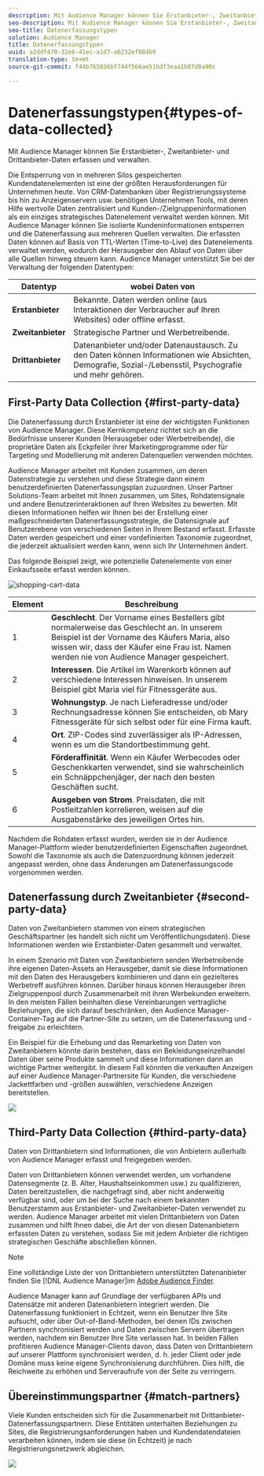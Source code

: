 ```yaml
---
description: Mit Audience Manager können Sie Erstanbieter-, Zweitanbieter- und Drittanbieter-Daten erfassen und verwalten.
seo-description: Mit Audience Manager können Sie Erstanbieter-, Zweitanbieter- und Drittanbieter-Daten erfassen und verwalten.
seo-title: Datenerfassungstypen
solution: Audience Manager
title: Datenerfassungstypen
uuid: a2ddf470-32e6-41ec-a1d7-a6232ef084b9
translation-type: tm+mt
source-git-commit: f44b765836bf744f566ae51bdf3eaa1b87d8a90c

---
```



# Datenerfassungstypen{#types-of-data-collected}

Mit Audience Manager können Sie Erstanbieter-, Zweitanbieter- und Drittanbieter-Daten erfassen und verwalten.

Die Entsperrung von in mehreren Silos gespeicherten Kundendatenelementen ist eine der größten Herausforderungen für Unternehmen heute. Von CRM-Datenbanken über Registrierungssysteme bis hin zu Anzeigenservern usw. benötigen Unternehmen Tools, mit deren Hilfe wertvolle Daten zentralisiert und Kunden-/Zielgruppeninformationen als ein einziges strategisches Datenelement verwaltet werden können. Mit Audience Manager können Sie isolierte Kundeninformationen entsperren und die Datenerfassung aus mehreren Quellen verwalten. Die erfassten Daten können auf Basis von TTL-Werten (Time-to-Live) des Datenelements verwaltet werden, wodurch der Herausgeber den Ablauf von Daten über alle Quellen hinweg steuern kann. Audience Manager unterstützt Sie bei der Verwaltung der folgenden Datentypen:

| Datentyp | wobei Daten von |
|---|---|
| **Erstanbieter** | Bekannte. Daten werden online (aus Interaktionen der Verbraucher auf Ihren Websites) oder offline erfasst. |
| **Zweitanbieter** | Strategische Partner und Werbetreibende. |
| **Drittanbieter** | Datenanbieter und/oder Datenaustausch. Zu den Daten können Informationen wie Absichten, Demografie, Sozial-/Lebensstil, Psychografie und mehr gehören. |

## First-Party Data Collection {#first-party-data}

Die Datenerfassung durch Erstanbieter ist eine der wichtigsten Funktionen von Audience Manager. Diese Kernkompetenz richtet sich an die Bedürfnisse unserer Kunden (Herausgeber oder Werbetreibende), die proprietäre Daten als Eckpfeiler ihrer Marketingprogramme oder für Targeting und Modellierung mit anderen Datenquellen verwenden möchten.

<!-- 

c_1st_party_data.xml

 -->

Audience Manager arbeitet mit Kunden zusammen, um deren Datenstrategie zu verstehen und diese Strategie dann einem benutzerdefinierten Datenerfassungsplan zuzuordnen. Unser Partner Solutions-Team arbeitet mit Ihnen zusammen, um Sites, Rohdatensignale und andere Benutzerinteraktionen auf Ihren Websites zu bewerten. Mit diesen Informationen helfen wir Ihnen bei der Erstellung einer maßgeschneiderten Datenerfassungsstrategie, die Datensignale auf Benutzerebene von verschiedenen Seiten in Ihrem Bestand erfasst. Erfasste Daten werden gespeichert und einer vordefinierten Taxonomie zugeordnet, die jederzeit aktualisiert werden kann, wenn sich Ihr Unternehmen ändert.

Das folgende Beispiel zeigt, wie potenzielle Datenelemente von einer Einkaufsseite erfasst werden können.

![shopping-cart-data](assets/shopping-cart-data.png)

| Element | Beschreibung |
|---|---|
| 1 | **Geschlecht**. Der Vorname eines Bestellers gibt normalerweise das Geschlecht an. In unserem Beispiel ist der Vorname des Käufers Maria, also wissen wir, dass der Käufer eine Frau ist. Namen werden nie von Audience Manager gespeichert. |
| 2 | **Interessen**. Die Artikel im Warenkorb können auf verschiedene Interessen hinweisen. In unserem Beispiel gibt Maria viel für Fitnessgeräte aus. |
| 3 | **Wohnungstyp**. Je nach Lieferadresse und/oder Rechnungsadresse können Sie entscheiden, ob Mary Fitnessgeräte für sich selbst oder für eine Firma kauft. |
| 4 | **Ort**. ZIP-Codes sind zuverlässiger als IP-Adressen, wenn es um die Standortbestimmung geht. |
| 5 | **Förderaffinität**. Wenn ein Käufer Werbecodes oder Geschenkkarten verwendet, sind sie wahrscheinlich ein Schnäppchenjäger, der nach den besten Geschäften sucht. |
| 6 | **Ausgeben von Strom**. Preisdaten, die mit Postleitzahlen korrelieren, weisen auf die Ausgabenstärke des jeweiligen Ortes hin. |

Nachdem die Rohdaten erfasst wurden, werden sie in der Audience Manager-Plattform wieder benutzerdefinierten Eigenschaften zugeordnet. Sowohl die Taxonomie als auch die Datenzuordnung können jederzeit angepasst werden, ohne dass Änderungen am Datenerfassungscode vorgenommen werden.

## Datenerfassung durch Zweitanbieter {#second-party-data}

Daten von Zweitanbietern stammen von einem strategischen Geschäftspartner (es handelt sich nicht um Veröffentlichungsdaten). Diese Informationen werden wie Erstanbieter-Daten gesammelt und verwaltet.

<!-- 

c_2nd_party_data.xml

 -->

In einem Szenario mit Daten von Zweitanbietern senden Werbetreibende ihre eigenen Daten-Assets an Herausgeber, damit sie diese Informationen mit den Daten des Herausgebers kombinieren und dann ein gezielteres Werbetreff ausführen können. Darüber hinaus können Herausgeber ihren Zielgruppenpool durch Zusammenarbeit mit ihren Werbekunden erweitern. In den meisten Fällen beinhalten diese Vereinbarungen vertragliche Beziehungen, die sich darauf beschränken, den Audience Manager-Container-Tag auf die Partner-Site zu setzen, um die Datenerfassung und -freigabe zu erleichtern.

Ein Beispiel für die Erhebung und das Remarketing von Daten von Zweitanbietern könnte darin bestehen, dass ein Bekleidungseinzelhandel Daten über seine Produkte sammelt und diese Informationen dann an wichtige Partner weitergibt. In diesem Fall könnten die verkauften Anzeigen auf einer Audience Manager-Partnersite für Kunden, die verschiedene Jackettfarben und -größen auswählen, verschiedene Anzeigen bereitstellen.

![](assets/shopping-cart-traits.png)

## Third-Party Data Collection {#third-party-data}

Daten von Drittanbietern sind Informationen, die von Anbietern außerhalb von Audience Manager erfasst und freigegeben werden.

<!-- 

c_3rd_party_data.xml

 -->

Daten von Drittanbietern können verwendet werden, um vorhandene Datensegmente (z. B. Alter, Haushaltseinkommen usw.) zu qualifizieren, Daten bereitzustellen, die nachgefragt sind, aber nicht anderweitig verfügbar sind, oder um bei der Suche nach einem bekannten Benutzerstamm aus Erstanbieter- und Zweitanbieter-Daten verwendet zu werden. Audience Manager arbeitet mit vielen Drittanbietern von Daten zusammen und hilft Ihnen dabei, die Art der von diesen Datenanbietern erfassten Daten zu verstehen, sodass Sie mit jedem Anbieter die richtigen strategischen Geschäfte abschließen können.

>[!NOTE]
>
>Eine vollständige Liste der von Drittanbietern unterstützten Datenanbieter finden Sie [!DNL Audience Manager]im [Adobe Audience Finder](https://www.adobe-audience-finder.com/).

Audience Manager kann auf Grundlage der verfügbaren APIs und Datensätze mit anderen Datenanbietern integriert werden. Die Datenerfassung funktioniert in Echtzeit, wenn ein Benutzer Ihre Site aufsucht, oder über Out-of-Band-Methoden, bei denen IDs zwischen Partnern synchronisiert werden und Daten zwischen Servern übertragen werden, nachdem ein Benutzer Ihre Site verlassen hat. In beiden Fällen profitieren Audience Manager-Clients davon, dass Daten von Drittanbietern auf unserer Plattform synchronisiert werden, d. h. jeder Client oder jede Domäne muss keine eigene Synchronisierung durchführen. Dies hilft, die Reichweite zu erhöhen und Serveraufrufe von der Seite zu verringern.

## Übereinstimmungspartner {#match-partners}

Viele Kunden entscheiden sich für die Zusammenarbeit mit Drittanbieter-Datenerfassungspartnern. Diese Entitäten unterhalten Beziehungen zu Sites, die Registrierungsanforderungen haben und Kundendatendateien verarbeiten können, indem sie diese (in Echtzeit) je nach Registrierungsnetzwerk abgleichen.

![](assets/data_provider_match_700px.png)

